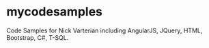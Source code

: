 # mycodesamples
Code Samples for Nick Varterian including AngularJS, JQuery, HTML, Bootstrap, C#, T-SQL.
